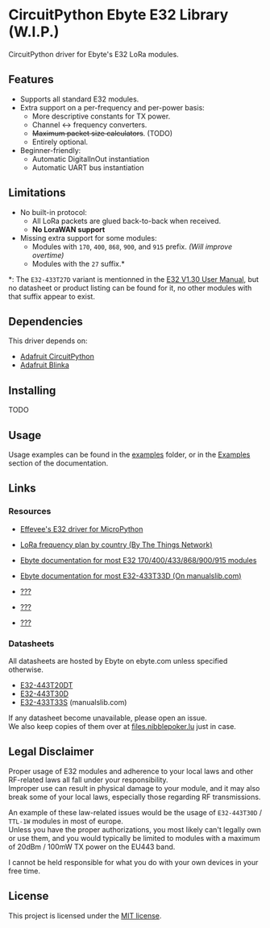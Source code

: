 # CircuitPython Ebyte E32 Library (W.I.P.)
CircuitPython driver for Ebyte's E32 LoRa modules.

## Features
* Supports all standard E32 modules.
* Extra support on a per-frequency and per-power basis:
  * More descriptive constants for TX power.
  * Channel <-> frequency converters.
  * ~~Maximum packet size calculators~~.  (TODO)
  * Entirely optional.
* Beginner-friendly:
  * Automatic DigitalInOut instantiation
  * Automatic UART bus instantiation

## Limitations
* No built-in protocol:
  * All LoRa packets are glued back-to-back when received.
  * **No LoraWAN support**
* Missing extra support for some modules:
  * Modules with `170`, `400`, `868`, `900`, and `915` prefix.  *(Will improve overtime)*
  * Modules with the `27` suffix.*

*: The `E32-433T27D` variant is mentionned in the
[E32 V1.30 User Manual](https://www.ebyte.com/en/pdf-down.aspx?id=775),
but no datasheet or product listing can be found for it,
no other modules with that suffix appear to exist.

## Dependencies
This driver depends on:
* [Adafruit CircuitPython](https://github.com/adafruit/circuitpython)
* [Adafruit Blinka](https://github.com/adafruit/Adafruit_Blinka)

## Installing
TODO

## Usage
Usage examples can be found in the [examples](examples) folder,
or in the [Examples](#) section of the documentation.

## Links

### Resources
* [Effevee's E32 driver for MicroPython](https://github.com/effevee/loraE32/)

* [LoRa frequency plan by country (By The Things Network)](https://www.thethingsnetwork.org/docs/lorawan/frequencies-by-country/)

* [Ebyte documentation for most E32 170/400/433/868/900/915 modules](https://www.ebyte.com/en/data-download.html?id=214&cid=31)

* [Ebyte documentation for most E32-433T33D  (On manualslib.com)](https://www.manualslib.com/manual/2924523/Ebyte-E32-433t33d.html?page=2#manual)

* [???](https://lora-developers.semtech.com/documentation/tech-papers-and-guides/lora-and-lorawan)

* [???](https://lora-developers.semtech.com/documentation/tech-papers-and-guides/the-book/packet-size-considerations/)

* [???](https://resources.lora-alliance.org/home/rp002-1-0-4-regional-parameters)

### Datasheets
All datasheets are hosted by Ebyte on ebyte.com unless specified otherwise.

* [E32-443T20DT](https://www.ebyte.com/en/downpdf.aspx?id=660)
* [E32-443T30D](https://www.ebyte.com/en/downpdf.aspx?id=108)
* [E32-433T33S](https://www.manualslib.com/manual/2938896/Ebyte-E32-433t33s.html) (manualslib.com)

If any datasheet become unavailable, please open an issue.<br>
We also keep copies of them over at [files.nibblepoker.lu](https://files.nibblepoker.lu/datasheets/ebyte/e32/) just in case.

## Legal Disclaimer
Proper usage of E32 modules and adherence to your local laws and other RF-related laws all fall under your
responsibility.<br>
Improper use can result in physical damage to your module, and it may also break some of your local laws,
especially those regarding RF transmissions.

An example of these law-related issues would be the usage of `E32-443T30D` / `TTL-1W` modules in most of europe.<br>
Unless you have the proper authorizations, you most likely can't legally own or use them,
and you would typically be limited to modules with a maximum of 20dBm / 100mW TX power on the EU443 band.<br>

I cannot be held responsible for what you do with your own devices in your free time.<br>

## License
This project is licensed under the [MIT license](LICENSE).
